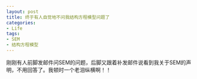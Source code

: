 ```yaml
---
layout: post
title: 终于有人自觉地不问我结构方程模型问题了
categories:
- Life
tags:
- SEM
- 结构方程模型
---
```


刚刚有人前脚发邮件问SEM的问题，后脚又跟着补发邮件说看到我关于SEM的声明，不用回答了。我顿时一个老泪纵横啊！！
